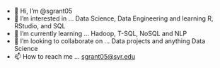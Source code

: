 - 👋 Hi, I’m @sgrant05
- 👀 I’m interested in ... Data Science, Data Engineering and learning R, RStudio, and SQL  
- 🌱 I’m currently learning ... Hadoop, T-SQL, NoSQL and NLP
- 💞️ I’m looking to collaborate on ... Data projects and anything Data Science
- 📫 How to reach me ... sgrant05@syr.edu

<!---
sgrant05/sgrant05 is a ✨ special ✨ repository because its `README.md` (this file) appears on your GitHub profile.
You can click the Preview link to take a look at your changes.
--->
